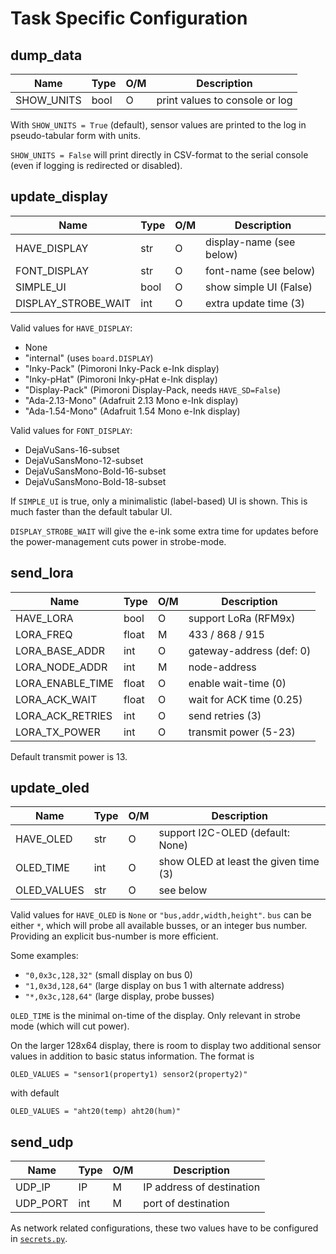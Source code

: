 Task Specific Configuration
===========================

dump_data
---------

| Name                        | Type | O/M | Description                    |
|-----------------------------|------|-----|--------------------------------|
| SHOW_UNITS                  | bool |  O  | print values to console or log |

With `SHOW_UNITS = True` (default), sensor values are printed to the log
in pseudo-tabular form with units.

`SHOW_UNITS = False` will print directly in CSV-format to the serial console
(even if logging is redirected or disabled).


update_display
--------------

| Name                | Type | O/M | Description               |
|---------------------|------|-----|---------------------------|
| HAVE_DISPLAY        | str  |  O  | display-name (see below)  |
| FONT_DISPLAY        | str  |  O  | font-name (see below)     |
| SIMPLE_UI           | bool |  O  | show simple UI (False)    |
| DISPLAY_STROBE_WAIT | int  |  O  | extra update time (3)     |

Valid values for `HAVE_DISPLAY`:

  - None
  - "internal" (uses `board.DISPLAY`)
  - "Inky-Pack" (Pimoroni Inky-Pack e-Ink display)
  - "Inky-pHat" (Pimoroni Inky-pHat e-Ink display)
  - "Display-Pack" (Pimoroni Display-Pack, needs `HAVE_SD=False`)
  - "Ada-2.13-Mono" (Adafruit 2.13 Mono e-Ink display)
  - "Ada-1.54-Mono" (Adafruit 1.54 Mono e-Ink display)

Valid values for `FONT_DISPLAY`:

  - DejaVuSans-16-subset
  - DejaVuSansMono-12-subset
  - DejaVuSansMono-Bold-16-subset
  - DejaVuSansMono-Bold-18-subset

If `SIMPLE_UI` is true, only a minimalistic (label-based) UI is shown.
This is much faster than the default tabular UI.

`DISPLAY_STROBE_WAIT` will give the e-ink some extra time for updates
before the power-management cuts power in strobe-mode.


send_lora
---------

| Name                        | Type | O/M | Description               |
|-----------------------------|------|-----|---------------------------|
| HAVE_LORA                   | bool |  O  | support LoRa (RFM9x)      |
| LORA_FREQ                   | float|  M  | 433 / 868 / 915           |
| LORA_BASE_ADDR              | int  |  O  | gateway-address (def: 0)  |
| LORA_NODE_ADDR              | int  |  M  | node-address              |
| LORA_ENABLE_TIME            | float|  O  | enable wait-time (0)      |
| LORA_ACK_WAIT               | float|  O  | wait for ACK time (0.25)  |
| LORA_ACK_RETRIES            | int  |  O  | send retries (3)          |
| LORA_TX_POWER               | int  |  O  | transmit power (5-23)     |

Default transmit power is 13.


update_oled
-----------

| Name         | Type | O/M | Description                           |
|--------------|------|-----|---------------------------------------|
| HAVE_OLED    | str  |  O  | support I2C-OLED (default: None)      |
| OLED_TIME    | int  |  O  | show OLED at least the given time (3) |
| OLED_VALUES  | str  |  O  | see below                             |

Valid values for `HAVE_OLED` is `None` or `"bus,addr,width,height"`.
`bus` can be either `*`, which will probe all available busses, or an
integer bus number. Providing an explicit bus-number is more
efficient.

Some examples:

  - `"0,0x3c,128,32"` (small display on bus 0)
  - `"1,0x3d,128,64"` (large display on bus 1 with alternate address)
  - `"*,0x3c,128,64"` (large display, probe busses)

`OLED_TIME` is the minimal on-time of the display. Only relevant in
strobe mode (which will cut power).

On the larger 128x64 display, there is room to display two additional
sensor values in addition to basic status information. The format is

    OLED_VALUES = "sensor1(property1) sensor2(property2)"

with default

    OLED_VALUES = "aht20(temp) aht20(hum)"


send_udp
--------

| Name                        | Type | O/M | Description               |
|-----------------------------|------|-----|---------------------------|
| UDP_IP                      | IP   |  M  | IP address of destination |
| UDP_PORT                    | int  |  M  | port of destination       |

As network related configurations, these two values have to be
configured in [`secrets.py`](./secrets.md).
